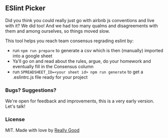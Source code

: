 ## ESlint Picker
Did you think you could really just go with airbnb js conventions and live with it?
We did too! And we had too many qualms and disagreements with them and among ourselves, so things moved slow.

This tool helps you reach team consensus regrading eslint by:
- run `npm run prepare` to generate a csv which is then (manually) imported into a google sheet
- Ya'll go on and read about the rules, argue, do your homework and eventually fill in the Consensus column
- run `SPREADSHEET_ID=<your sheet id> npm run generate` to get a .eslintrc.js file ready for your project

### Bugs? Suggestions?
We're open for feedback and improvements, this is a very early version. Let's talk!

### License
MIT. Made with love by [Really Good](https://github.com/ReallyGood)
